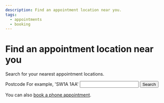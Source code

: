 ```yaml
---
description: Find an appointment location near you.
tags:
  - appointments
  - booking
---
```


# Find an appointment location near you

Search for your nearest appointment locations.

<form action="/locations" method="get">
  <div class="form-group">
    <label class="form-label-bold" for="postcode">
      Postcode
      <span class="form-hint">For example, 'SW1A 1AA'</span>
    </label>
    <input type="text" class="form-control" id="postcode" name="postcode" value="" required="true">
    <input type="submit" class="button" id="btn-search" value="Search">
  </div>
</form>

<div class="application-notice info-notice">
  <p>You can also <a href="/book-phone">book a phone appointment</a>.</p>
</div>
